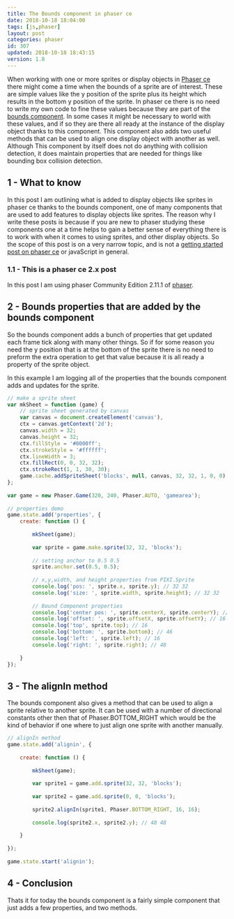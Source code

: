 ```yaml
---
title: The Bounds component in phaser ce
date: 2018-10-18 18:04:00
tags: [js,phaser]
layout: post
categories: phaser
id: 307
updated: 2018-10-18 18:43:15
version: 1.8
---
```


When working with one or more sprites or display objects in [Phaser ce](https://photonstorm.github.io/phaser-ce/) there might come a time when the bounds of a sprite are of interest. These are simple values like the y position of the sprite plus its height which results in the bottom y position of the sprite. In phaser ce there is no need to write my own code to fine these values because they are part of the [bounds component](https://photonstorm.github.io/phaser-ce/Phaser.Component.Bounds.html). In some cases it might be necessary to world with these values, and if so they are there all ready at the instance of the display object thanks to this component. This component also adds two useful methods that can be used to align one display object with another as well. Although This component by itself does not do anything with collision detection, it does maintain properties that are needed for things like bounding box collision detection.

<!-- more -->

## 1 - What to know

In this post I am outlining what is added to display objects like sprites in phaser ce thanks to the bounds component, one of many components that are used to add features to display objects like sprites. The reason why I write these posts is because if you are new to phaser studying these components one at a time helps to gain a better sense of everything there is to work with when it comes to using sprites, and other display objects. So the scope of this post is on a very narrow topic, and is not a [getting started post on phaser ce](/2017/10/04/phaser-getting-started/) or javaScript in general.

### 1.1 - This is a phaser ce 2.x post

In this post I am using phaser Community Edition 2.11.1 of [phaser](https://phaser.io/).

## 2 - Bounds properties that are added by the bounds component

So the bounds component adds a bunch of properties that get updated each frame tick  along with many other things. So if for some reason you need the y position that is at the bottom of the sprite there is no need to preform the extra operation to get that value because it is all ready a property of the sprite object.

In this example I am logging all of the properties that the bounds component adds and updates for the sprite.

```js
// make a sprite sheet
var mkSheet = function (game) {
    // sprite sheet generated by canvas
    var canvas = document.createElement('canvas'),
    ctx = canvas.getContext('2d');
    canvas.width = 32;
    canvas.height = 32;
    ctx.fillStyle = '#0000ff';
    ctx.strokeStyle = '#ffffff';
    ctx.lineWidth = 3;
    ctx.fillRect(0, 0, 32, 32);
    ctx.strokeRect(1, 1, 30, 30);
    game.cache.addSpriteSheet('blocks', null, canvas, 32, 32, 1, 0, 0);
};
 
var game = new Phaser.Game(320, 240, Phaser.AUTO, 'gamearea');
 
// properties demo
game.state.add('properties', {
    create: function () {
 
        mkSheet(game);
 
        var sprite = game.make.sprite(32, 32, 'blocks');
 
        // setting anchor to 0.5 0.5
        sprite.anchor.set(0.5, 0.5);
 
        // x,y,width, and height properties from PIXI.Sprite
        console.log('pos: ', sprite.x, sprite.y); // 32 32
        console.log('size: ', sprite.width, sprite.height); // 32 32
 
        // Bound Component properties
        console.log('center pos: ', sprite.centerX, sprite.centerY); // 32 32
        console.log('offset: ', sprite.offsetX, sprite.offsetY); // 16 16
        console.log('top', sprite.top); // 16
        console.log('bottom: ', sprite.bottom); // 46
        console.log('left: ', sprite.left); // 16
        console.log('right: ', sprite.right); // 48
 
    }
});
```

## 3 - The alignIn method

The bounds component also gives a method that can be used to align a sprite relative to another sprite. It can be used with a number of directional constants other then that of Phaser.BOTTOM_RIGHT which would be the kind of behavior if one where to just align one sprite with another manually.

```js
// alignIn method
game.state.add('alignin', {
 
    create: function () {
 
        mkSheet(game);
 
        var sprite1 = game.add.sprite(32, 32, 'blocks');
 
        var sprite2 = game.add.sprite(0, 0, 'blocks');
 
        sprite2.alignIn(sprite1, Phaser.BOTTOM_RIGHT, 16, 16);
 
        console.log(sprite2.x, sprite2.y); // 48 48
 
    }
 
});
 
game.state.start('alignin');
```

## 4 - Conclusion

Thats it for today the bounds component is a fairly simple component that just adds a few properties, and two methods.